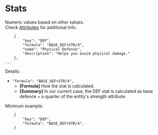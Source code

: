 # Stats

Numeric values based on other values. \
Check [Attributes](attributes.md) for additional info.

```
    {
        "key": "DEF",
        "formula": "BASE_DEF+STR/4",
        "name": "Physical Defense",
        "description": "Helps you avoid physical damage."
    },
...
```  
Details:      
* `"formula": "BASE_DEF+STR/4",`
	* __[Formula]__ How the stat is calculated.
    * __[Summary]__ In our current case, the DEF stat is calculated as base defence + a quarter of the entity's strength attribute.

Minimum example:

```
    {
        "key": "DEF",
        "formula": "BASE_DEF+STR/4",
    }
```  
   

